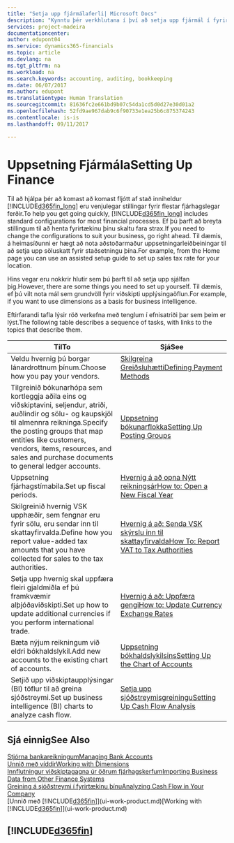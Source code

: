 ```yaml
---
title: "Setja upp fjármálaferli| Microsoft Docs"
description: "Kynntu þér verkhlutana í því að setja upp fjármál í fyrirtækinu sem hentar öllum þínum þörfum tengdum bókhaldi, endurskoðun eða bókunum."
services: project-madeira
documentationcenter: 
author: edupont04
ms.service: dynamics365-financials
ms.topic: article
ms.devlang: na
ms.tgt_pltfrm: na
ms.workload: na
ms.search.keywords: accounting, auditing, bookkeeping
ms.date: 06/07/2017
ms.author: edupont
ms.translationtype: Human Translation
ms.sourcegitcommit: 81636fc2e661bd9b07c54da1cd5d0d27e30d01a2
ms.openlocfilehash: 52fd9ae967dab9c6f90733e1ea25b6c875374243
ms.contentlocale: is-is
ms.lasthandoff: 09/11/2017

---
```

# <a name="setting-up-finance"></a><span data-ttu-id="6445b-103">Uppsetning Fjármála</span><span class="sxs-lookup"><span data-stu-id="6445b-103">Setting Up Finance</span></span>
<span data-ttu-id="6445b-104">Til að hjálpa þér að komast að komast fljótt af stað inniheldur [!INCLUDE[d365fin_long](includes/d365fin_long_md.md)] eru venjulegar stillingar fyrir flestar fjárhagslegar ferðir.</span><span class="sxs-lookup"><span data-stu-id="6445b-104">To help you get going quickly, [!INCLUDE[d365fin_long](includes/d365fin_long_md.md)] includes standard configurations for most financial processes.</span></span> <span data-ttu-id="6445b-105">Ef þú þarft að breyta stillingum til að henta fyrirtækinu þínu skaltu fara strax.</span><span class="sxs-lookup"><span data-stu-id="6445b-105">If you need to change the configurations to suit your business, go right ahead.</span></span> <span data-ttu-id="6445b-106">Til dæmis, á heimasíðunni er hægt að nota aðstoðarmaður uppsetningarleiðbeiningar til að setja upp söluskatt fyrir staðsetningu þína.</span><span class="sxs-lookup"><span data-stu-id="6445b-106">For example, from the Home page you can use an assisted setup guide to set up sales tax rate for your location.</span></span>  

<span data-ttu-id="6445b-107">Hins vegar eru nokkrir hlutir sem þú þarft til að setja upp sjálfan þig.</span><span class="sxs-lookup"><span data-stu-id="6445b-107">However, there are some things you need to set up yourself.</span></span> <span data-ttu-id="6445b-108">Til dæmis, ef þú vilt nota mál sem grundvöll fyrir viðskipti upplýsingaöflun.</span><span class="sxs-lookup"><span data-stu-id="6445b-108">For example, if you want to use dimensions as a basis for business intelligence.</span></span>  

<span data-ttu-id="6445b-109">Eftirfarandi tafla lýsir röð verkefna með tenglum í efnisatriði þar sem þeim er lýst.</span><span class="sxs-lookup"><span data-stu-id="6445b-109">The following table describes a sequence of tasks, with links to the topics that describe them.</span></span>

| <span data-ttu-id="6445b-110">Til</span><span class="sxs-lookup"><span data-stu-id="6445b-110">To</span></span> | <span data-ttu-id="6445b-111">Sjá</span><span class="sxs-lookup"><span data-stu-id="6445b-111">See</span></span> |
| --- | --- |
| <span data-ttu-id="6445b-112">Veldu hvernig þú borgar lánardrottnum þínum.</span><span class="sxs-lookup"><span data-stu-id="6445b-112">Choose how you pay your vendors.</span></span> |[<span data-ttu-id="6445b-113">Skilgreina Greiðsluhætti</span><span class="sxs-lookup"><span data-stu-id="6445b-113">Defining Payment Methods</span></span>](finance-payment-methods.md) |
| <span data-ttu-id="6445b-114">Tilgreinið bókunarhópa sem kortleggja aðila eins og viðskiptavini, seljendur, atriði, auðlindir og sölu- og kaupskjöl til almennra reikninga.</span><span class="sxs-lookup"><span data-stu-id="6445b-114">Specify the posting groups that map entities like customers, vendors, items, resources, and sales and purchase documents to general ledger accounts.</span></span> |[<span data-ttu-id="6445b-115">Uppsetning bókunarflokka</span><span class="sxs-lookup"><span data-stu-id="6445b-115">Setting Up Posting Groups</span></span>](finance-posting-groups.md)|
| <span data-ttu-id="6445b-116">Uppsetning fjárhagstímabila.</span><span class="sxs-lookup"><span data-stu-id="6445b-116">Set up fiscal periods.</span></span> |[<span data-ttu-id="6445b-117">Hvernig á að opna Nýtt reikningsár</span><span class="sxs-lookup"><span data-stu-id="6445b-117">How to: Open a New Fiscal Year</span></span>](finance-how-open-new-fiscal-year.md) |
| <span data-ttu-id="6445b-118">Skilgreinið hvernig VSK upphæðir, sem fengnar eru fyrir sölu, eru sendar inn til skattayfirvalda.</span><span class="sxs-lookup"><span data-stu-id="6445b-118">Define how you report value-added tax amounts that you have collected for sales to the tax authorities.</span></span> |[<span data-ttu-id="6445b-119">Hvernig á að: Senda VSK skýrslu inn til skattayfirvalda</span><span class="sxs-lookup"><span data-stu-id="6445b-119">How To: Report VAT to Tax Authorities</span></span>](finance-how-report-vat.md)|
| <span data-ttu-id="6445b-120">Setja upp hvernig skal uppfæra fleiri gjaldmiðla ef þú framkvæmir alþjóðaviðskipti.</span><span class="sxs-lookup"><span data-stu-id="6445b-120">Set up how to update additional currencies if you perform international trade.</span></span> |[<span data-ttu-id="6445b-121">Hvernig á að: Uppfæra gengi</span><span class="sxs-lookup"><span data-stu-id="6445b-121">How to: Update Currency Exchange Rates</span></span>](finance-how-update-currencies.md) |
| <span data-ttu-id="6445b-122">Bæta nýjum reikningum við eldri bókhaldslykil.</span><span class="sxs-lookup"><span data-stu-id="6445b-122">Add new accounts to the existing chart of accounts.</span></span> |[<span data-ttu-id="6445b-123">Uppsetning bókhaldslykilsins</span><span class="sxs-lookup"><span data-stu-id="6445b-123">Setting Up the Chart of Accounts</span></span>](finance-setup-chart-accounts.md) |
| <span data-ttu-id="6445b-124">Setjið upp viðskiptaupplýsingar (BI) töflur til að greina sjóðstreymi.</span><span class="sxs-lookup"><span data-stu-id="6445b-124">Set up business intelligence (BI) charts to analyze cash flow.</span></span> |[<span data-ttu-id="6445b-125">Setja upp sjóðstreymisgreiningu</span><span class="sxs-lookup"><span data-stu-id="6445b-125">Setting Up Cash Flow Analysis</span></span>](finance-setup-cash-flow-analyses.md) |

## <a name="see-also"></a><span data-ttu-id="6445b-126">Sjá einnig</span><span class="sxs-lookup"><span data-stu-id="6445b-126">See Also</span></span>
[<span data-ttu-id="6445b-127">Stjórna bankareikningum</span><span class="sxs-lookup"><span data-stu-id="6445b-127">Managing Bank Accounts</span></span>](bank-manage-bank-accounts.md)  
[<span data-ttu-id="6445b-128">Unnið með víddir</span><span class="sxs-lookup"><span data-stu-id="6445b-128">Working with Dimensions</span></span>](finance-dimensions.md)  
[<span data-ttu-id="6445b-129">Innflutningur viðskiptagagna úr öðrum fjárhagskerfum</span><span class="sxs-lookup"><span data-stu-id="6445b-129">Importing Business Data from Other Finance Systems</span></span>](upload-data.md)  
[<span data-ttu-id="6445b-130">Greining á sjóðstreymi í fyrirtækinu þínu</span><span class="sxs-lookup"><span data-stu-id="6445b-130">Analyzing Cash Flow in Your Company</span></span>](finance-analyze-cash-flow.md)  
<span data-ttu-id="6445b-131">[Unnið með [!INCLUDE[d365fin](includes/d365fin_md.md)]](ui-work-product.md)</span><span class="sxs-lookup"><span data-stu-id="6445b-131">[Working with [!INCLUDE[d365fin](includes/d365fin_md.md)]](ui-work-product.md)</span></span>  

## [!INCLUDE[d365fin](includes/free_trial_md.md)]
